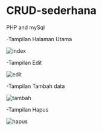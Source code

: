 # CRUD-sederhana
PHP and mySql

-Tampilan Halaman Utama




![index](https://user-images.githubusercontent.com/79769140/114592494-3230ba80-9cb5-11eb-8143-e459856a518f.png)








-Tampilan Edit 





![edit](https://user-images.githubusercontent.com/79769140/114593697-91db9580-9cb6-11eb-80c3-dc2c38e22203.png)







-Tampilan Tambah data







![tambah](https://user-images.githubusercontent.com/79769140/114594165-234b0780-9cb7-11eb-9b2b-e2c90df5e0c0.png)








-Tampilan Hapus








![hapus](https://user-images.githubusercontent.com/79769140/114594380-64dbb280-9cb7-11eb-93f5-8a133120a85e.png)
